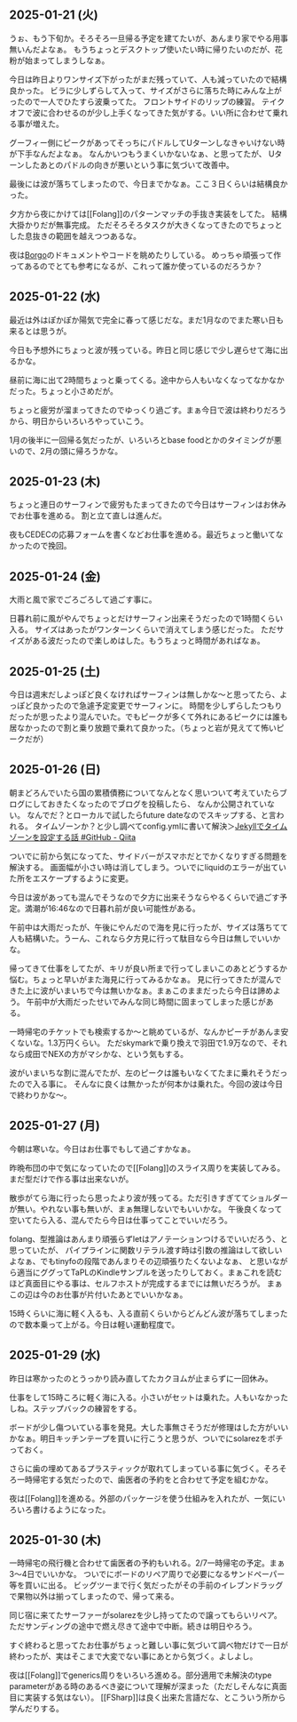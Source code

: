 ## 2025-01-21 (火)

うぉ、もう下旬か。そろそろ一旦帰る予定を建てたいが、あんまり家でやる用事無いんだよなぁ。
もうちょっとデスクトップ使いたい時に帰りたいのだが、花粉が始まってしまうしなぁ。

今日は昨日よりワンサイズ下がったがまだ残っていて、人も減っていたので結構良かった。
ビラに少しずらして入って、サイズがさらに落ちた時にみんな上がったので一人でひたすら波乗ってた。
フロントサイドのリップの練習。
テイクオフで波に合わせるのが少し上手くなってきた気がする。いい所に合わせて乗れる事が増えた。

グーフィー側にピークがあってそっちにパドルしてUターンしなきゃいけない時が下手なんだよなぁ。
なんかいつもうまくいかないなぁ、と思ってたが、
Uターンしたあとのパドルの向きが悪いという事に気づいて改善中。

最後には波が落ちてしまったので、今日までかなぁ。ここ３日くらいは結構良かった。

夕方から夜にかけては[[Folang]]のパターンマッチの手抜き実装をしてた。
結構大掛かりだが無事完成。
ただそろそろタスクが大きくなってきたのでちょっとした息抜きの範囲を越えつつあるな。

夜は[Borgo](https://borgo-lang.github.io/)のドキュメントやコードを眺めたりしている。
めっちゃ頑張って作ってあるのでとても参考になるが、これって誰か使っているのだろうか？

## 2025-01-22 (水)

最近は外はぽかぽか陽気で完全に春って感じだな。まだ1月なのでまた寒い日も来るとは思うが。

今日も予想外にちょっと波が残っている。昨日と同じ感じで少し遅らせて海に出るかな。

昼前に海に出て2時間ちょっと乗ってくる。途中から人もいなくなってなかなかだった。ちょっと小さめだが。

ちょっと疲労が溜まってきたのでゆっくり過ごす。まぁ今日で波は終わりだろうから、明日からいろいろやっていこう。

1月の後半に一回帰る気だったが、いろいろとbase foodとかのタイミングが悪いので、2月の頭に帰ろうかな。

## 2025-01-23 (木)

ちょっと連日のサーフィンで疲労もたまってきたので今日はサーフィンはお休みでお仕事を進める。
割と立て直しは進んだ。

夜もCEDECの応募フォームを書くなどお仕事を進める。最近ちょっと働いてなかったので挽回。

## 2025-01-24 (金)

大雨と風で家でごろごろして過ごす事に。

日暮れ前に風がやんでちょっとだけサーフィン出来そうだったので1時間くらい入る。
サイズはあったがワンターンくらいで消えてしまう感じだった。
ただサイズがある波だったので楽しめはした。もうちょっと時間があればなぁ。

## 2025-01-25 (土)

今日は週末だしよっぽど良くなければサーフィンは無しかな〜と思ってたら、よっぽど良かったので急遽予定変更でサーフィンに。
時間を少しずらしたつもりだったが思ったより混んでいた。でもピークが多くて外れにあるピークには誰も居なかったので割と乗り放題で乗れて良かった。（ちょっと岩が見えてて怖いピークだが）

## 2025-01-26 (日)

朝まどろんでいたら国の累積債務についてなんとなく思いついて考えていたらブログにしておきたくなったのでブログを投稿したら、
なんか公開されていない。
なんでだ？とローカルで試したらfuture dateなのでスキップする、と言われる。
タイムゾーンか？と少し調べてconfig.ymlに書いて解決＞[Jekyllでタイムゾーンを設定する話 #GitHub - Qiita](https://qiita.com/shirokuma89dev/items/5dfe3dfb8b1b7b6b980e)

ついでに前から気になってた、サイドバーがスマホだとでかくなりすぎる問題を解決する。
画面幅が小さい時は消してしまう。ついでにliquidのエラーが出ていた所をエスケープするように変更。

今日は波があっても混んでそうなので夕方に出来そうならやるくらいで過ごす予定。満潮が16:46なので日暮れ前が良い可能性がある。

午前中は大雨だったが、午後にやんだので海を見に行ったが、サイズは落ちてて人も結構いた。うーん、これなら夕方見に行って駄目なら今日は無しでいいかな。

帰ってきて仕事をしてたが、キリが良い所まで行ってしまいこのあとどうするか悩む。ちょっと早いがまた海見に行ってみるかなぁ。
見に行ってきたが混んできた上に波がいまいちで今は無いかなぁ。まぁこのままだったら今日は諦めよう。
午前中が大雨だったせいでみんな同じ時間に固まってしまった感じがある。

一時帰宅のチケットでも検索するか〜と眺めているが、なんかピーチがあんま安くないな。1.3万円くらい。
ただskymarkで乗り換えで羽田で1.9万なので、それなら成田でNEXの方がマシかな、という気もする。

波がいまいちな割に混んでたが、左のピークは誰もいなくてたまに乗れそうだったので入る事に。
そんなに良くは無かったが何本かは乗れた。今回の波は今日で終わりかな〜。

## 2025-01-27 (月)

今朝は寒いな。今日はお仕事でもして過ごすかなぁ。

昨晩布団の中で気になっていたので[[Folang]]のスライス周りを実装してみる。まだ型だけで作る事は出来ないが。

散歩がてら海に行ったら思ったより波が残ってる。ただ引きすぎててショルダーが無い。やれない事も無いが、まぁ無理しないでもいいかな。
午後良くなって空いてたら入る、混んでたら今日は仕事ってことでいいだろう。

folang、型推論はあんまり頑張らずletはアノテーションつけるでいいだろう、と思っていたが、
パイプラインに関数リテラル渡す時は引数の推論はして欲しいよなぁ、でもtinyfoの段階であんまりその辺頑張りたくないよなぁ、
と思いながら適当にググってTaPLのKindleサンプルを送ったりしておく。まぁこれを読むほど真面目にやる事は、セルフホストが完成するまでには無いだろうが。
まぁこの辺は今のお仕事が片付いたあとでいいかなぁ。

15時くらいに海に軽く入るも、入る直前くらいからどんどん波が落ちてしまったので数本乗って上がる。今日は軽い運動程度で。

## 2025-01-29 (水)

昨日は寒かったのとうっかり読み直してたカクヨムが止まらずに一回休み。

仕事をして15時ころに軽く海に入る。小さいがセットは乗れた。人もいなかったしね。ステップバックの練習をする。

ボードが少し傷ついている事を発見。大した事無さそうだが修理はした方がいいかなぁ。明日キッチンテープを買いに行こうと思うが、ついでにsolarezをポチっておく。

さらに歯の埋めてあるプラスティックが取れてしまっている事に気づく。そろそろ一時帰宅する気だったので、歯医者の予約をと合わせて予定を組むかな。

夜は[[Folang]]を進める。外部のパッケージを使う仕組みを入れたが、一気にいろいろ書けるようになった。

## 2025-01-30 (木)

一時帰宅の飛行機と合わせて歯医者の予約もいれる。2/7一時帰宅の予定。まぁ3〜4日でいいかな。
ついでにボードのリペア周りで必要になるサンドペーパー等を買いに出る。
ビッグツーまで行く気だったがその手前のイレブンドラッグで果物以外は揃ってしまったので、帰って来る。

同じ宿に来てたサーファーがsolarezを少し持ってたので譲ってもらいリペア。ただサンディングの途中で燃え尽きて途中で中断。続きは明日やろう。

すぐ終わると思ってたお仕事がちょっと難しい事に気づいて調べ物だけで一日が終わったが、実はそこまで大変でない事にあとから気づく。よしよし。

夜は[[Folang]]でgenerics周りをいろいろ進める。部分適用で未解決のtype parameterがある時のあるべき姿について理解が深まった（ただしそんなに真面目に実装する気はない）。
[[FSharp]]は良く出来た言語だな、とこういう所から学んだりする。